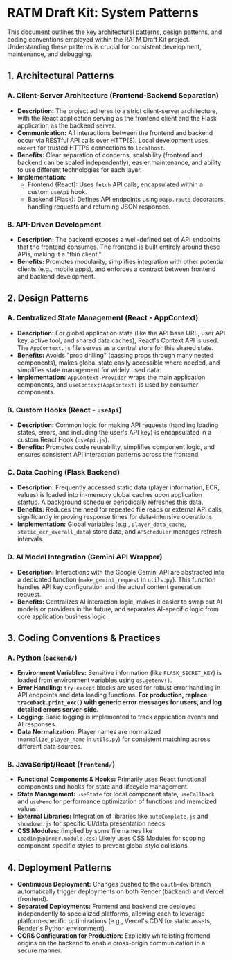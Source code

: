 # RATM Draft Kit: System Patterns

This document outlines the key architectural patterns, design patterns, and coding conventions employed within the RATM Draft Kit project. Understanding these patterns is crucial for consistent development, maintenance, and debugging.

## 1. Architectural Patterns

### A. Client-Server Architecture (Frontend-Backend Separation)
*   **Description:** The project adheres to a strict client-server architecture, with the React application serving as the frontend client and the Flask application as the backend server.
*   **Communication:** All interactions between the frontend and backend occur via RESTful API calls over HTTP(S). Local development uses `mkcert` for trusted HTTPS connections to `localhost`.
*   **Benefits:** Clear separation of concerns, scalability (frontend and backend can be scaled independently), easier maintenance, and ability to use different technologies for each layer.
*   **Implementation:**
    *   Frontend (React): Uses `fetch` API calls, encapsulated within a custom `useApi` hook.
    *   Backend (Flask): Defines API endpoints using `@app.route` decorators, handling requests and returning JSON responses.

### B. API-Driven Development
*   **Description:** The backend exposes a well-defined set of API endpoints that the frontend consumes. The frontend is built entirely around these APIs, making it a "thin client."
*   **Benefits:** Promotes modularity, simplifies integration with other potential clients (e.g., mobile apps), and enforces a contract between frontend and backend development.

## 2. Design Patterns

### A. Centralized State Management (React - AppContext)
*   **Description:** For global application state (like the API base URL, user API key, active tool, and shared data caches), React's Context API is used. The `AppContext.js` file serves as a central store for this shared state.
*   **Benefits:** Avoids "prop drilling" (passing props through many nested components), makes global state easily accessible where needed, and simplifies state management for widely used data.
*   **Implementation:** `AppContext.Provider` wraps the main application components, and `useContext(AppContext)` is used by consumer components.

### B. Custom Hooks (React - `useApi`)
*   **Description:** Common logic for making API requests (handling loading states, errors, and including the user's API key) is encapsulated in a custom React Hook (`useApi.js`).
*   **Benefits:** Promotes code reusability, simplifies component logic, and ensures consistent API interaction patterns across the frontend.

### C. Data Caching (Flask Backend)
*   **Description:** Frequently accessed static data (player information, ECR, values) is loaded into in-memory global caches upon application startup. A background scheduler periodically refreshes this data.
*   **Benefits:** Reduces the need for repeated file reads or external API calls, significantly improving response times for data-intensive operations.
*   **Implementation:** Global variables (e.g., `player_data_cache`, `static_ecr_overall_data`) store data, and `APScheduler` manages refresh intervals.

### D. AI Model Integration (Gemini API Wrapper)
*   **Description:** Interactions with the Google Gemini API are abstracted into a dedicated function (`make_gemini_request` in `utils.py`). This function handles API key configuration and the actual content generation request.
*   **Benefits:** Centralizes AI interaction logic, makes it easier to swap out AI models or providers in the future, and separates AI-specific logic from core application business logic.

## 3. Coding Conventions & Practices

### A. Python (`backend/`)
*   **Environment Variables:** Sensitive information (like `FLASK_SECRET_KEY`) is loaded from environment variables using `os.getenv()`.
*   **Error Handling:** `try-except` blocks are used for robust error handling in API endpoints and data loading functions. **For production, replace `traceback.print_exc()` with generic error messages for users, and log detailed errors server-side.**
*   **Logging:** Basic logging is implemented to track application events and AI responses.
*   **Data Normalization:** Player names are normalized (`normalize_player_name` in `utils.py`) for consistent matching across different data sources.

### B. JavaScript/React (`frontend/`)
*   **Functional Components & Hooks:** Primarily uses React functional components and hooks for state and lifecycle management.
*   **State Management:** `useState` for local component state, `useCallback` and `useMemo` for performance optimization of functions and memoized values.
*   **External Libraries:** Integration of libraries like `autoComplete.js` and `showdown.js` for specific UI/data presentation needs.
*   **CSS Modules:** (Implied by some file names like `LoadingSpinner.module.css`) Likely uses CSS Modules for scoping component-specific styles to prevent global style collisions.

## 4. Deployment Patterns
*   **Continuous Deployment:** Changes pushed to the `oauth-dev` branch automatically trigger deployments on both Render (backend) and Vercel (frontend).
*   **Separated Deployments:** Frontend and backend are deployed independently to specialized platforms, allowing each to leverage platform-specific optimizations (e.g., Vercel's CDN for static assets, Render's Python environment).
*   **CORS Configuration for Production:** Explicitly whitelisting frontend origins on the backend to enable cross-origin communication in a secure manner.
